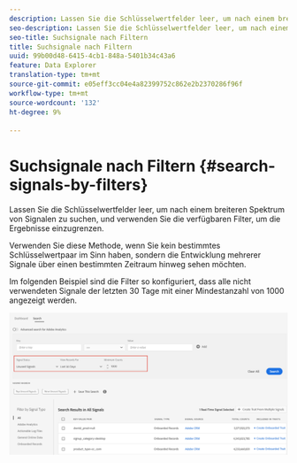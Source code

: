 ```yaml
---
description: Lassen Sie die Schlüsselwertfelder leer, um nach einem breiteren Spektrum von Signalen zu suchen, und verwenden Sie die verfügbaren Filter, um die Ergebnisse einzugrenzen.
seo-description: Lassen Sie die Schlüsselwertfelder leer, um nach einem breiteren Spektrum von Signalen zu suchen, und verwenden Sie die verfügbaren Filter, um die Ergebnisse einzugrenzen.
seo-title: Suchsignale nach Filtern
title: Suchsignale nach Filtern
uuid: 99b00d48-6415-4cb1-848a-5401b34c43a6
feature: Data Explorer
translation-type: tm+mt
source-git-commit: e05eff3cc04e4a82399752c862e2b2370286f96f
workflow-type: tm+mt
source-wordcount: '132'
ht-degree: 9%

---
```



# Suchsignale nach Filtern {#search-signals-by-filters}

Lassen Sie die Schlüsselwertfelder leer, um nach einem breiteren Spektrum von Signalen zu suchen, und verwenden Sie die verfügbaren Filter, um die Ergebnisse einzugrenzen.

Verwenden Sie diese Methode, wenn Sie kein bestimmtes Schlüsselwertpaar im Sinn haben, sondern die Entwicklung mehrerer Signale über einen bestimmten Zeitraum hinweg sehen möchten.

Im folgenden Beispiel sind die Filter so konfiguriert, dass alle nicht verwendeten Signale der letzten 30 Tage mit einer Mindestanzahl von 1000 angezeigt werden.

![](assets/signals-search-filters.png)